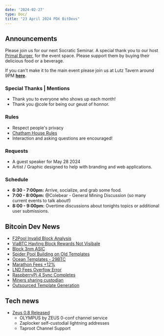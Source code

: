 ```yaml
---
date: '2024-02-27'
type: Doc/
title: "23 April 2024 PDX BitDevs"
---
```


## Announcements

Please join us for our next Socratic Seminar. A special thank you to our host <a href="https://dicksprimalburger.com/" data-no-summary>Primal Burger</a>, for the event space. Please support them by buying their delicious food or a beverage.

If you can't make it to the main event please join us at Lutz Tavern around 9PM **<a href="https://www.lutztavern.com/" data-no-summary>here</a>.**

### Special Thanks | Mentions
- Thank you to everyone who shows up each month!
- Thank you @cole for being our geust of honnor.

### Rules
- Respect people's privacy
- [Chatham House Rules](https://www.chathamhouse.org/about-us/chatham-house-rule)
- Interaction and asking questions are encouraged!

### Requests
- A guest speaker for May 28 2024
- Artist / Graphic designed to help with branding and web applications.

### Schedule
- **6:30 - 7:00pm:** Arrive, socialize, and grab some food.
- **7:00 - 8:00pm:** @Colebear - General Mining Discussion  (so many current events to talk about!)
- **8:00 - 9:00pm:** Overtime discussions about tonights topics or additional user submissions.

## Bitcoin Dev News
- [F2Pool Invalid Block Analysis](https://b10c.me/observations/11-invalid-blocks-783426-and-784121/)
- [ViaBTC Havling Block Rewards Not Visibale](https://twitter.com/Raybontwo/status/1781543445737419040)
- [Block 3nm ASIC](https://twitter.com/moneyball/status/1782808288314433995)
- [Spider Pool Building on Old Templates](https://twitter.com/0xB10C/status/1781477794762965193)
- [Ocean Templates - 29BTC](https://twitter.com/achow101/status/1781477641280684382)
- [Marathon Fees +12%](https://twitter.com/theMiningPod/status/1778822943390183855)
- [LND Fees Overfow Error](https://github.com/lightningnetwork/lnd/issues/8571)
- [RaspberryPi 4 Sync Completes](https://twitter.com/PortlandHODL/status/1775331303950615017)
- [Miners sharing custodian](https://twitter.com/mononautical/status/1777686545715089605)
- [Outsourced Template Generation](https://twitter.com/0xB10C/status/1780611768081121700)

## Tech news
- [Zeus 0.8 Released](https://github.com/ZeusLN/zeus/releases/tag/v0.8.0)
    - OLYMPUS by ZEUS 0-conf channel service
    - Zaplocker self-custodial lightning addresses
    - Taproot Channel Support
